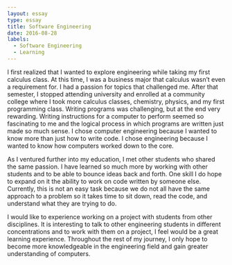 ```yaml
---
layout: essay
type: essay
title: Software Engineering
date: 2016-08-28
labels:
  - Software Engineering
  - Learning
---
```


I first realized that I wanted to explore engineering while taking my first calculus class. At this time, I was a business major that calculus wasn’t even a requirement for. I had a passion for topics that challenged me. After that semester, I stopped attending university and enrolled at a community college where I took more calculus classes, chemistry, physics, and my first programming class. Writing programs was challenging, but at the end very rewarding.  Writing instructions for a computer to perform seemed so fascinating to me and the logical process in which programs are written just made so much sense. I chose computer engineering because I wanted to know more than just how to write code. I chose engineering because I wanted to know how computers worked down to the core. 

As I ventured further into my education, I met other students who shared the same passion. I have learned so much more by working with other students and to be able to bounce ideas back and forth. One skill I do hope to expand on it the ability to work on code written by someone else. Currently, this is not an easy task because we do not all have the same approach to a problem so it takes time to sit down, read the code, and understand what they are trying to do. 

I would like to experience working on a project with students from other disciplines. It is interesting to talk to other engineering students in different concentrations and to work with them on a project, I feel would be a great learning experience. Throughout the rest of my journey, I only hope to become more knowledgeable in the engineering field and gain greater understanding of computers.

